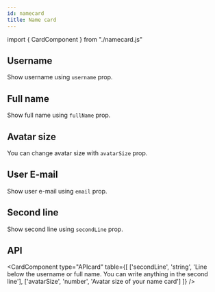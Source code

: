 ```yaml
---
id: namecard
title: Name card
---
```


import { CardComponent } from "./namecard.js"

## Username

<p>Show username using <code>username</code> prop.</p>
<CardComponent type="username" name="james" />

## Full name

<p>Show full name using <code>fullName</code> prop.</p>
<CardComponent type="fullName" name="James Smith" />

## Avatar size

<p>You can change avatar size with <code>avatarSize</code> prop.</p>
<CardComponent type="avatarSize" name="James Smith" info={50} />

## User E-mail

<p>Show user e-mail using <code>email</code> prop.</p>
<CardComponent type="usermail" name="James Smith" mail="jamessmith@gmail.com" />

## Second line

<p>Show second line using <code>secondLine</code> prop. </p>
<CardComponent type="secondLine" name="James Smith" info="Intern" />

## API

<CardComponent type="APIcard" table={[
    ['secondLine', 'string', 'Line below the username or full name. You can write anything in the second line'],
    ['avatarSize', 'number', 'Avatar size of your name card']
]} />
